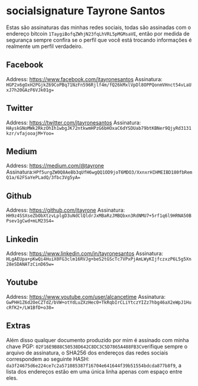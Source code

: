 # socialsignature Tayrone Santos
Estas são assinaturas das minhas redes sociais, todas são assinadas com o endereço bitcoin `1TaygiBofqZWhjN23fqLhVRL5pMGMsaVE`, então por medida de segurança sempre confira se o perfil que você está trocando informações é realmente um perfil verdadeiro.

## Facebook
Address: https://www.facebook.com/jtayronesantos
Assinatura: `HGP2x6gOxH2PGjkZ69CoPBq71NzFn596Rjlf4m/fQ26kMxlVpDl8OPPQonmVHnct54vLaUxJ7h20GAzF6VJk01g=`

## Twitter
Address: https://twitter.com/jtayronesantos
Assinatura: `HAyskGNoMWk2RkzOhIh1wbgJK72ntkwmHPzG6bHOxaC6dYSDUab79btKBNer9QjyRd3131kzr/vfajooajM+Yoo=`

## Medium
Address: https://medium.com/@tayrone
Assinatura:`HPf5urgZW0Q8AeBb3qUfH6wgQQ1OD9joT6MDO3/XxnxrHIHMEIBD180fbRemQ1a/62FSaYePLadQ/3fbc3Vg5yA=`

## Github
Address: https://github.com/jtayrone
Assinatura: `HH9z4SSXseZbObXtzvLplgD3uNdClQldrJxMBaRzJMBQbxn3RdNMU7+5rf1q6l9HRNA50BPsev1gCwd+mLM23S4=`

## Linkedin
Address: https://www.linkedin.com/in/tayronesantos
Assinatura: `HLgAEUpa+pKwQi4HuiX0FG3clm16RVJg+beS2tGScTc7VPxPjAmLWyKIjfczxzP6L5g5Xn28eSDANATzCinD65w=`

## Youtube
Address: https://www.youtube.com/user/alcancetime
Assinatura: `GwPHH1Z6d2OeCZTdZ/bVW+otYdLuZXzHec0+TkRqbIrCLiYtczYIZz7hbg46aX2eWpJ1HucRfK2+/LW1BfD+o38=`

## Extras
Além disso qualquer documento produzido por mim é assinado com minha chave PGP: `02F16E9B88C50538D642C8DC3C5D7865A488FB3C`verifique sempre o arquivo de assinatura, o SHA256 dos endereços das redes sociais correspondem ao seguinte HASH: `da3f24675d6e224ce7c2a571085387f16704e641644f39b51554bdcda877b8f9`, a lista dos endereços estão em uma única linha apenas com espaço entre eles.
